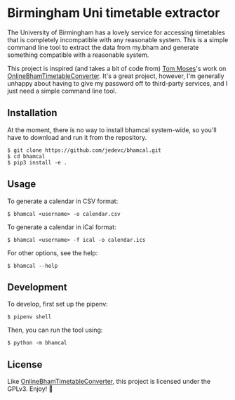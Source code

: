 # Birmingham Uni timetable extractor

The University of Birmingham has a lovely service for accessing timetables
that is completely incompatible with any reasonable system. This is a simple
command line tool to extract the data from my.bham and generate something
compatible with a reasonable system.

This project is inspired (and takes a bit of code from) [Tom Moses](https://github.com/tomhmoses)'s
work on [OnlineBhamTimetableConverter][timetable-converter]. It's a great
project, however, I'm generally unhappy about having to give my password off
to third-party services, and I just need a simple command line tool.

## Installation

At the moment, there is no way to install bhamcal system-wide, so you'll have
to download and run it from the repository.

    $ git clone https://github.com/jedevc/bhamcal.git
    $ cd bhamcal
    $ pip3 install -e .

## Usage

To generate a calendar in CSV format:

    $ bhamcal <username> -o calendar.csv

To generate a calendar in iCal format:

    $ bhamcal <username> -f ical -o calendar.ics

For other options, see the help:

    $ bhamcal --help

## Development

To develop, first set up the pipenv:

    $ pipenv shell

Then, you can run the tool using:

    $ python -m bhamcal

## License

Like [OnlineBhamTimetableConverter][timetable-converter], this project is
licensed under the GPLv3. Enjoy! :tada:

[timetable-converter]: https://github.com/tomhmoses/OnlineBhamTimetableConverter